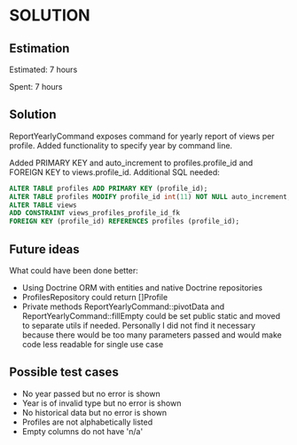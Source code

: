 SOLUTION
========

Estimation
----------
Estimated: 7 hours

Spent: 7 hours


Solution
--------
ReportYearlyCommand exposes command for yearly report of views per profile.
Added functionality to specify year by command line.

Added PRIMARY KEY and auto_increment to profiles.profile_id and FOREIGN KEY to views.profile_id. Additional SQL needed:

``` SQL
ALTER TABLE profiles ADD PRIMARY KEY (profile_id);
ALTER TABLE profiles MODIFY profile_id int(11) NOT NULL auto_increment;
ALTER TABLE views
ADD CONSTRAINT views_profiles_profile_id_fk
FOREIGN KEY (profile_id) REFERENCES profiles (profile_id);
```


Future ideas
------------
What could have been done better:
- Using Doctrine ORM with entities and native Doctrine repositories
- ProfilesRepository could return []Profile
- Private methods ReportYearlyCommand::pivotData and ReportYearlyCommand::fillEmpty could be set public static and moved to separate utils if needed. Personally I did not find it necessary because there would be too many parameters passed and would make code less readable for single use case


Possible test cases
-------------------
- No year passed but no error is shown
- Year is of invalid type but no error is shown
- No historical data but no error is shown
- Profiles are not alphabetically listed
- Empty columns do not have 'n/a'